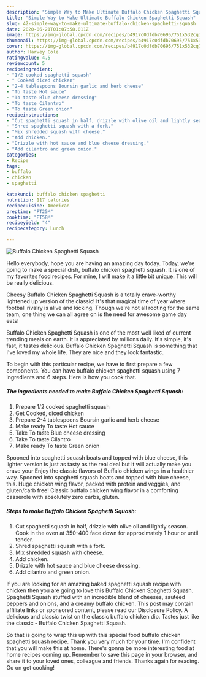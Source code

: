 ```yaml
---
description: "Simple Way to Make Ultimate Buffalo Chicken Spaghetti Squash"
title: "Simple Way to Make Ultimate Buffalo Chicken Spaghetti Squash"
slug: 42-simple-way-to-make-ultimate-buffalo-chicken-spaghetti-squash
date: 2020-06-21T01:07:58.011Z
image: https://img-global.cpcdn.com/recipes/b4917c0dfdb70695/751x532cq70/buffalo-chicken-spaghetti-squash-recipe-main-photo.jpg
thumbnail: https://img-global.cpcdn.com/recipes/b4917c0dfdb70695/751x532cq70/buffalo-chicken-spaghetti-squash-recipe-main-photo.jpg
cover: https://img-global.cpcdn.com/recipes/b4917c0dfdb70695/751x532cq70/buffalo-chicken-spaghetti-squash-recipe-main-photo.jpg
author: Harvey Cole
ratingvalue: 4.5
reviewcount: 5
recipeingredient:
- "1/2 cooked spaghetti squash"
- " Cooked diced chicken"
- "2-4 tablespoons Boursin garlic and herb cheese"
- "To taste Hot sauce"
- "To taste Blue cheese dressing"
- "To taste Cilantro"
- "To taste Green onion"
recipeinstructions:
- "Cut spaghetti squash in half, drizzle with olive oil and lightly season. Cook in the oven at 350-400 face down for approximately 1 hour or until tender."
- "Shred spaghetti squash with a fork."
- "Mix shredded squash with cheese."
- "Add chicken."
- "Drizzle with hot sauce and blue cheese dressing."
- "Add cilantro and green onion."
categories:
- Recipe
tags:
- buffalo
- chicken
- spaghetti

katakunci: buffalo chicken spaghetti 
nutrition: 117 calories
recipecuisine: American
preptime: "PT25M"
cooktime: "PT58M"
recipeyield: "4"
recipecategory: Lunch

---
```



![Buffalo Chicken Spaghetti Squash](https://img-global.cpcdn.com/recipes/b4917c0dfdb70695/751x532cq70/buffalo-chicken-spaghetti-squash-recipe-main-photo.jpg)

Hello everybody, hope you are having an amazing day today. Today, we're going to make a special dish, buffalo chicken spaghetti squash. It is one of my favorites food recipes. For mine, I will make it a little bit unique. This will be really delicious.

Cheesy Buffalo Chicken Spaghetti Squash is a totally crave-worthy lightened up version of the classic! It&#39;s that magical time of year where football rivalry is alive and kicking. Though we&#39;re not all rooting for the same team, one thing we can all agree on is the need for awesome game day eats!

Buffalo Chicken Spaghetti Squash is one of the most well liked of current trending meals on earth. It is appreciated by millions daily. It's simple, it's fast, it tastes delicious. Buffalo Chicken Spaghetti Squash is something that I've loved my whole life. They are nice and they look fantastic.


To begin with this particular recipe, we have to first prepare a few components. You can have buffalo chicken spaghetti squash using 7 ingredients and 6 steps. Here is how you cook that.

<!--inarticleads1-->

##### The ingredients needed to make Buffalo Chicken Spaghetti Squash:

1. Prepare 1/2 cooked spaghetti squash
1. Get  Cooked, diced chicken
1. Prepare 2-4 tablespoons Boursin garlic and herb cheese
1. Make ready To taste Hot sauce
1. Take To taste Blue cheese dressing
1. Take To taste Cilantro
1. Make ready To taste Green onion


Spooned into spaghetti squash boats and topped with blue cheese, this lighter version is just as tasty as the real deal but it will actually make you crave your Enjoy the classic flavors of Buffalo chicken wings in a healthier way. Spooned into spaghetti squash boats and topped with blue cheese, this. Huge chicken wing flavor, packed with protein and veggies, and gluten/carb free! Classic buffalo chicken wing flavor in a comforting casserole with absolutely zero carbs, gluten. 

<!--inarticleads2-->

##### Steps to make Buffalo Chicken Spaghetti Squash:

1. Cut spaghetti squash in half, drizzle with olive oil and lightly season. Cook in the oven at 350-400 face down for approximately 1 hour or until tender.
1. Shred spaghetti squash with a fork.
1. Mix shredded squash with cheese.
1. Add chicken.
1. Drizzle with hot sauce and blue cheese dressing.
1. Add cilantro and green onion.


If you are looking for an amazing baked spaghetti squash recipe with chicken then you are going to love this Buffalo Chicken Spaghetti Squash. Spaghetti Squash stuffed with an incredible blend of cheeses, sautéed peppers and onions, and a creamy buffalo chicken. This post may contain affiliate links or sponsored content, please read our Disclosure Policy. A delicious and classic twist on the classic buffalo chicken dip. Tastes just like the classic - Buffalo Chicken Spaghetti Squash. 

So that is going to wrap this up with this special food buffalo chicken spaghetti squash recipe. Thank you very much for your time. I'm confident that you will make this at home. There's gonna be more interesting food at home recipes coming up. Remember to save this page in your browser, and share it to your loved ones, colleague and friends. Thanks again for reading. Go on get cooking!
